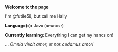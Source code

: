 **Welcome to the page** 

I'm @futile58, but call me Hally

**Language(s):** Java (amateur)

**Currently learning:** Everything I can get my hands on!


... *Omnia vincit amor, et nos cedamus amori*
